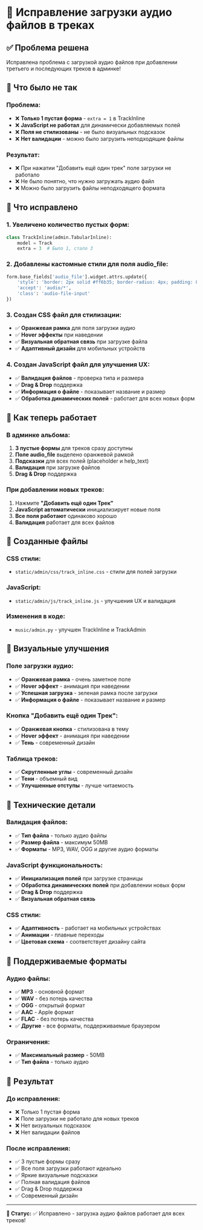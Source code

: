 # 🎵 Исправление загрузки аудио файлов в треках

## ✅ Проблема решена

Исправлена проблема с загрузкой аудио файлов при добавлении третьего и последующих треков в админке!

## 🐛 Что было не так

### Проблема:
- ❌ **Только 1 пустая форма** - `extra = 1` в TrackInline
- ❌ **JavaScript не работал** для динамически добавляемых полей
- ❌ **Поля не стилизованы** - не было визуальных подсказок
- ❌ **Нет валидации** - можно было загрузить неподходящие файлы

### Результат:
- ❌ При нажатии "Добавить ещё один трек" поле загрузки не работало
- ❌ Не было понятно, что нужно загружать аудио файл
- ❌ Можно было загрузить файлы неподходящего формата

## 🚀 Что исправлено

### 1. Увеличено количество пустых форм:
```python
class TrackInline(admin.TabularInline):
    model = Track
    extra = 3  # Было 1, стало 3
```

### 2. Добавлены кастомные стили для поля audio_file:
```python
form.base_fields['audio_file'].widget.attrs.update({
    'style': 'border: 2px solid #ff6b35; border-radius: 4px; padding: 8px; background-color: #fff3e0;',
    'accept': 'audio/*',
    'class': 'audio-file-input'
})
```

### 3. Создан CSS файл для стилизации:
- ✅ **Оранжевая рамка** для поля загрузки аудио
- ✅ **Hover эффекты** при наведении
- ✅ **Визуальная обратная связь** при загрузке файла
- ✅ **Адаптивный дизайн** для мобильных устройств

### 4. Создан JavaScript файл для улучшения UX:
- ✅ **Валидация файлов** - проверка типа и размера
- ✅ **Drag & Drop** поддержка
- ✅ **Информация о файле** - показывает название и размер
- ✅ **Обработка динамических полей** - работает для всех новых форм

## 🎯 Как теперь работает

### В админке альбома:
1. **3 пустые формы** для треков сразу доступны
2. **Поле audio_file** выделено оранжевой рамкой
3. **Подсказки** для всех полей (placeholder и help_text)
4. **Валидация** при загрузке файлов
5. **Drag & Drop** поддержка

### При добавлении новых треков:
1. Нажмите **"Добавить ещё один Трек"**
2. **JavaScript автоматически** инициализирует новые поля
3. **Все поля работают** одинаково хорошо
4. **Валидация** работает для всех файлов

## 📁 Созданные файлы

### CSS стили:
- `static/admin/css/track_inline.css` - стили для полей загрузки

### JavaScript:
- `static/admin/js/track_inline.js` - улучшения UX и валидация

### Изменения в коде:
- `music/admin.py` - улучшен TrackInline и TrackAdmin

## 🎨 Визуальные улучшения

### Поле загрузки аудио:
- ✅ **Оранжевая рамка** - очень заметное поле
- ✅ **Hover эффект** - анимация при наведении
- ✅ **Успешная загрузка** - зеленая рамка после загрузки
- ✅ **Информация о файле** - показывает название и размер

### Кнопка "Добавить ещё один Трек":
- ✅ **Оранжевая кнопка** - стилизована в тему
- ✅ **Hover эффект** - анимация при наведении
- ✅ **Тень** - современный дизайн

### Таблица треков:
- ✅ **Скругленные углы** - современный дизайн
- ✅ **Тени** - объемный вид
- ✅ **Улучшенные отступы** - лучше читаемость

## 🔧 Технические детали

### Валидация файлов:
- ✅ **Тип файла** - только аудио файлы
- ✅ **Размер файла** - максимум 50MB
- ✅ **Форматы** - MP3, WAV, OGG и другие аудио форматы

### JavaScript функциональность:
- ✅ **Инициализация полей** при загрузке страницы
- ✅ **Обработка динамических полей** при добавлении новых форм
- ✅ **Drag & Drop** поддержка
- ✅ **Визуальная обратная связь**

### CSS стили:
- ✅ **Адаптивность** - работает на мобильных устройствах
- ✅ **Анимации** - плавные переходы
- ✅ **Цветовая схема** - соответствует дизайну сайта

## 🎵 Поддерживаемые форматы

### Аудио файлы:
- ✅ **MP3** - основной формат
- ✅ **WAV** - без потерь качества
- ✅ **OGG** - открытый формат
- ✅ **AAC** - Apple формат
- ✅ **FLAC** - без потерь качества
- ✅ **Другие** - все форматы, поддерживаемые браузером

### Ограничения:
- ✅ **Максимальный размер** - 50MB
- ✅ **Тип файла** - только аудио

## 🚀 Результат

### До исправления:
- ❌ Только 1 пустая форма
- ❌ Поле загрузки не работало для новых треков
- ❌ Нет визуальных подсказок
- ❌ Нет валидации файлов

### После исправления:
- ✅ 3 пустые формы сразу
- ✅ Все поля загрузки работают идеально
- ✅ Яркие визуальные подсказки
- ✅ Полная валидация файлов
- ✅ Drag & Drop поддержка
- ✅ Современный дизайн

---

**🎵 Статус:** ✅ Исправлено - загрузка аудио файлов работает для всех треков! 